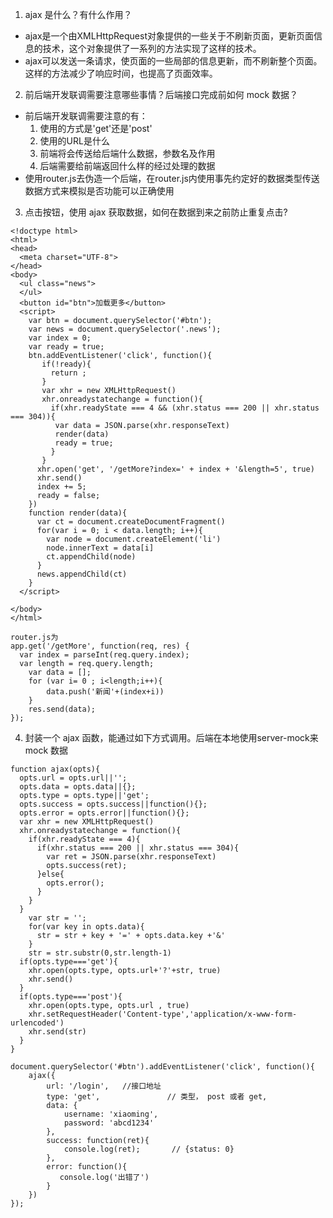 1. ajax 是什么？有什么作用？
  - ajax是一个由XMLHttpRequest对象提供的一些关于不刷新页面，更新页面信息的技术，这个对象提供了一系列的方法实现了这样的技术。
  - ajax可以发送一条请求，使页面的一些局部的信息更新，而不刷新整个页面。这样的方法减少了响应时间，也提高了页面效率。
2. 前后端开发联调需要注意哪些事情？后端接口完成前如何 mock 数据？
  - 前后端开发联调需要注意的有：
    1. 使用的方式是'get'还是'post'
    2. 使用的URL是什么
    3. 前端将会传送给后端什么数据，参数名及作用
    4. 后端需要给前端返回什么样的经过处理的数据
  - 使用router.js去伪造一个后端，在router.js内使用事先约定好的数据类型传送数据方式来模拟是否功能可以正确使用
3. 点击按钮，使用 ajax 获取数据，如何在数据到来之前防止重复点击?
```
<!doctype html>
<html>
<head>
  <meta charset="UTF-8">
</head>
<body>
  <ul class="news">
  </ul>
  <button id="btn">加载更多</button>   
  <script>
    var btn = document.querySelector('#btn');
    var news = document.querySelector('.news');
    var index = 0;
    var ready = true;
    btn.addEventListener('click', function(){
       if(!ready){
         return ;
       }
       var xhr = new XMLHttpRequest()
       xhr.onreadystatechange = function(){
         if(xhr.readyState === 4 && (xhr.status === 200 || xhr.status === 304)){
          var data = JSON.parse(xhr.responseText)
          render(data)
          ready = true;
         }
       }
      xhr.open('get', '/getMore?index=' + index + '&length=5', true)
      xhr.send()
      index += 5;
      ready = false;
    })
    function render(data){
      var ct = document.createDocumentFragment()
      for(var i = 0; i < data.length; i++){
        var node = document.createElement('li')
        node.innerText = data[i]
        ct.appendChild(node)
      }
      news.appendChild(ct)
    }
  </script>
  
</body>
</html>

router.js为
app.get('/getMore', function(req, res) {
  var index = parseInt(req.query.index);
  var length = req.query.length;
	var data = [];
	for (var i= 0 ; i<length;i++){
		data.push('新闻'+(index+i))
	}
	res.send(data);		
});
```

4. 封装一个 ajax 函数，能通过如下方式调用。后端在本地使用server-mock来 mock 数据
```
function ajax(opts){
  opts.url = opts.url||'';
  opts.data = opts.data||{};
  opts.type = opts.type||'get';
  opts.success = opts.success||function(){};
  opts.error = opts.error||function(){};
  var xhr = new XMLHttpRequest()
  xhr.onreadystatechange = function(){
    if(xhr.readyState === 4){
      if(xhr.status === 200 || xhr.status === 304){
        var ret = JSON.parse(xhr.responseText)
        opts.success(ret);
      }else{
        opts.error();
      }
    } 
  }
    var str = '';
    for(var key in opts.data){
      str = str + key + '=' + opts.data.key +'&'
    }
    str = str.substr(0,str.length-1)
  if(opts.type==='get'){
    xhr.open(opts.type, opts.url+'?'+str, true)
    xhr.send()
  }
  if(opts.type==='post'){
    xhr.open(opts.type, opts.url , true)
    xhr.setRequestHeader('Content-type','application/x-www-form-urlencoded')
    xhr.send(str)        
  }
}

document.querySelector('#btn').addEventListener('click', function(){
    ajax({
        url: '/login',   //接口地址
        type: 'get',               // 类型， post 或者 get,
        data: {
            username: 'xiaoming',
            password: 'abcd1234'
        },
        success: function(ret){
            console.log(ret);       // {status: 0}
        },
        error: function(){
           console.log('出错了')
        }
    })
});
```
